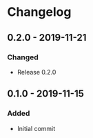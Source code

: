# Changelog

## 0.2.0 - 2019-11-21
### Changed
- Release 0.2.0

## 0.1.0 - 2019-11-15
### Added
- Initial commit